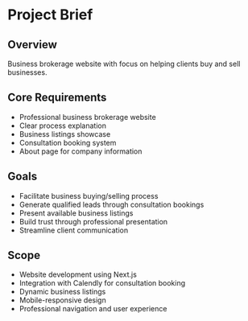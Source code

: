 # Project Brief

## Overview
Business brokerage website with focus on helping clients buy and sell businesses.

## Core Requirements
- Professional business brokerage website
- Clear process explanation
- Business listings showcase
- Consultation booking system
- About page for company information

## Goals
- Facilitate business buying/selling process
- Generate qualified leads through consultation bookings
- Present available business listings
- Build trust through professional presentation
- Streamline client communication

## Scope
- Website development using Next.js
- Integration with Calendly for consultation booking
- Dynamic business listings
- Mobile-responsive design
- Professional navigation and user experience
